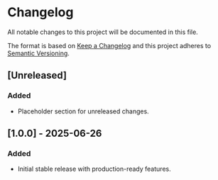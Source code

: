 # Changelog
All notable changes to this project will be documented in this file.

The format is based on [Keep a Changelog](https://keepachangelog.com/en/1.1.0/)
and this project adheres to [Semantic Versioning](https://semver.org/spec/v2.0.0.html).

## [Unreleased]
### Added
- Placeholder section for unreleased changes.

## [1.0.0] - 2025-06-26
### Added
- Initial stable release with production-ready features.
